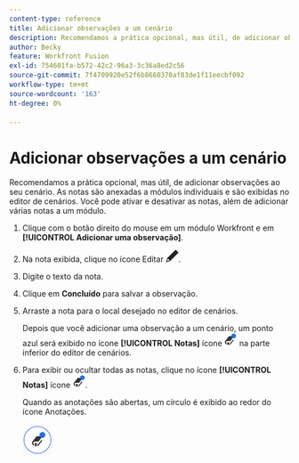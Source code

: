 ```yaml
---
content-type: reference
title: Adicionar observações a um cenário
description: Recomendamos a prática opcional, mas útil, de adicionar observações sobre cada módulo.
author: Becky
feature: Workfront Fusion
exl-id: 754601fa-b572-42c2-96a3-3c36a8ed2c56
source-git-commit: 7f4709920e52f6b8660370af83de1f11eecbf092
workflow-type: tm+mt
source-wordcount: '163'
ht-degree: 0%

---
```


# Adicionar observações a um cenário

Recomendamos a prática opcional, mas útil, de adicionar observações ao seu cenário. As notas são anexadas a módulos individuais e são exibidas no editor de cenários. Você pode ativar e desativar as notas, além de adicionar várias notas a um módulo.

1. Clique com o botão direito do mouse em um módulo Workfront e em **[!UICONTROL Adicionar uma observação]**.
1. Na nota exibida, clique no ícone Editar ![ícone Editar](assets/edit-note.png).
1. Digite o texto da nota.
1. Clique em **Concluído** para salvar a observação.
1. Arraste a nota para o local desejado no editor de cenários.

   Depois que você adicionar uma observação a um cenário, um ponto azul será exibido no ícone **[!UICONTROL Notas]** ícone ![Notas com ponto](assets/notes-icon-w-dot.png) na parte inferior do editor de cenários.

1. Para exibir ou ocultar todas as notas, clique no ícone **[!UICONTROL Notas]** ícone ![Notas com ponto](assets/notes-icon-w-dot.png).

   Quando as anotações são abertas, um círculo é exibido ao redor do ícone Anotações.

   ![Ícone de anotações com círculo](assets/notes-icon-with-circle.png)
